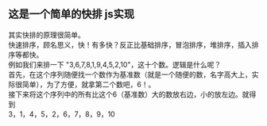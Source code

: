 ## 这是一个简单的快排 js实现
其实快排的原理很简单。<br>
快速排序，顾名思义，快！有多快？反正比基础排序，冒泡排序，堆排序，插入排序等都快。<br>
例如我们来排一下 "3,6,7,8,1,9,4,5,2,10"，这十个数。逻辑是什么呢？<br>
首先，在这个序列随便找一个数作为基准数（就是一个随便的数，名字高大上，实际很简单），为了方便，就拿第二个数吧，6！。<br>
接下来将这个序列中的所有比这个6（基准数）大的数放右边，小的放左边。就得到<br>
3，1，4，5，2，6，7，8，9，10
